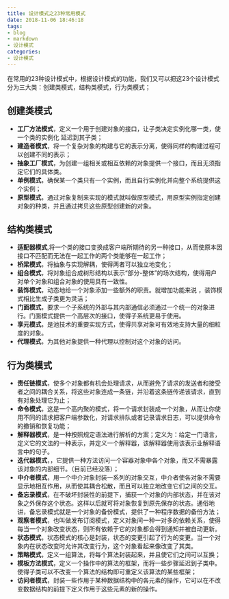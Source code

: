```yaml
---
title: 设计模式之23种常用模式
date: 2018-11-06 18:46:18
tags:
- blog
- markdown
- 设计模式
categories:
- 设计模式 
---
```


在常用的23种设计模式中，根据设计模式的功能，我们又可以把这23个设计模式分为三大类：创建类模式，结构类模式，行为类模式；

## 创建类模式

- **工厂方法模式**，定义一个用于创建对象的接口，让子类决定实例化哪一类，使一个类的实例化 延迟到其子类；
- **建造者模式**，将一个复杂对象的构建与它的表示分离，使得同样的构建过程可以创建不同的表示；
- **抽象工厂模式**，为创建一组相关或相互依赖的对象提供一个接口，而且无须指定它们的具体类。
- **单例模式**，确保某一个类只有一个实例，而且自行实例化并向整个系统提供这个实例；
- **原型模式**，通过对象复制来实现的模式就叫做原型模式，用原型实例指定创建对象的种类，并且通过拷贝这些原型创建新的对象。

<!--more-->

## 结构类模式

- **适配器模式**,将一个类的接口变换成客户端所期待的另一种接口，从而使原本因接口不匹配而无法在一起工作的两个类能够在一起工作；
- **桥梁模式**，将抽象与实现解耦，使得两者可以独立地变化；
- **组合模式**，将对象组合成树形结构以表示“部分-整体”的场次结构，使得用户对单个对象和组合对象的使用具有一致性。
- **装饰模式**，动态地给一个对象添加一些额外的职责。就增加功能来说 ，装饰模式相比生成子类更为灵活；
- **门面模式**，要求一个子系统的外部与其内部通信必须通过一个统一的对象进行。门面模式提供一个高层次的接口，使得子系统更易于使用。
- **享元模式**，是池技术的重要实现方式，使得共享对象可有效地支持大量的细粒度的对象。
- **代理模式**，为其他对象提供一种代理以控制对这个对象的访问。

## 行为类模式

- **责任链模式**，使多个对象都有机会处理请求，从而避免了请求的发送者和接受者之间的耦合关系，将这些对象连成一条链，并沿着这条链传递该请求，直到有对象处理它为止；
- **命令模式**，这是一个高内聚的模式，将一个请求封装成一个对象，从而让你使用不同的请求把客户端参数化，对请求排队或者记录请求日志，可以提供命令的撤销和恢复功能；
- **解释器模式**，是一种按照规定语法进行解析的方案；定义为：给定一门语言，定义它的文法的一种表示，并定义一个解释器，该解释器使用该表示业解释语言中的句子。
- **迭代器模式**，，它提供一种方法访问一个容器对象中各个对象，而又不需暴露该对象的内部细节。（目前已经没落）；
- **中介者模式**，用一个中介对象封装一系列的对象交互，中介者使各对象不需要显示地相互作用，从而使其耦合松散，而且可以独立地改变它们之间的交互。
- **备忘录模式**，在不破坏封装性的前提下，捕获一个对象的内部状态，并在该对象之外保存这个状态。这样以后就可将对象恢复到原先保存的状态。通俗地讲，备忘录模式就是一个对象的备份模式，提供了一种程序数据的备份方法；
- **观察者模式**，也叫做发布订阅模式，定义对象间一种一对多的依赖关系，使得每当一个对象改变状态，则所有依赖于它的对象都会得到通知并被自动更新。
- **状态模式**，状态模式的核心是封装，状态的变更引起了行为的变更。当一个对象内在状态改变时允许其改变行为，这个对象看起来像改变了其类。
- **策略模式**，定义一组算法，将每个算法封装起来，并且使它们之间可以互换；
- **模板方法模式**，定义一个操作中的算法的框架，而将一些步骤延迟到子类中。使得子类可以不改变一个算法的结构即可重定义该算法的某些框架；
- **访问者模式**，封装一些作用于某种数据结构中的各元素的操作，它可以在不改变数据结构的前提下定义作用于这些元素的新的操作。

 